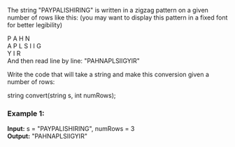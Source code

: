 The string "PAYPALISHIRING" is written in a zigzag pattern on a given number of rows like this: (you may want to display this pattern in a fixed font for better legibility)<br/>

P   A   H   N<br/>
A P L S I I G<br/>
Y   I   R<br/>
And then read line by line: "PAHNAPLSIIGYIR"<br/>

Write the code that will take a string and make this conversion given a number of rows:<br/>

string convert(string s, int numRows);<br/>
 

### Example 1:

**Input:** s = "PAYPALISHIRING", numRows = 3<br/>
**Output:** "PAHNAPLSIIGYIR"<br/>
